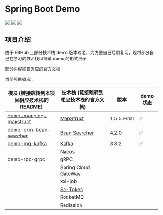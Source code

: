 # Spring Boot Demo

<img src="https://img.shields.io/badge/JDK-17.0.7-orange"> <img src="https://img.shields.io/badge/Spring%20Boot-3.0.2-brightgreen"> <img src="https://img.shields.io/badge/author-OrionLi-blue">

## 项目介绍

由于 GitHub 上部分技术栈 demo 版本过老，为方便自己后期复习，现将部分自己在学习的技术栈以简单 demo 的形式展示

部分内容摘自对应的官方文档

当前项目概况：

| 模块 (链接跳转到本项目相应技术栈的README)                                  | 技术栈 (链接跳转到相应技术栈的官方文档)                                                                  | 版本          | demo 状态 |
|------------------------------------------------------------|----------------------------------------------------------------------------------------|-------------|---------|
| [demo-mapping-mapstruct](demo-mapping-mapstruct/README.md) | [MapStruct](https://mapstruct.org/documentation/stable/reference/html/)                | 1.5.5.Final | ✅       |
| [demo-orm-bean-searcher](demo-orm-bean-searcher/README.md) | [Bean Searcher](https://bs.zhxu.cn/guide/latest/introduction.html)                     | 4.2.0       | ✅       |
| [demo-mq-kafka](demo-mq-kafka/README.md)                   | [Kafka](https://docs.spring.io/spring-kafka/docs/3.0.6/reference/html/#kafka-template) | 3.3.2       | ✅       |
|                                                            | Nacos                                                                                  |             |         |
| demo-rpc-grpc                                              | gRPC                                                                                   |             |         |
|                                                            | Spring Cloud GateWay                                                                   |             |         |
|                                                            | xxl-job                                                                                |             |         |
|                                                            | [Sa-Token](https://sa-token.cc/doc.html#/)                                             |             |         |
|                                                            | RocketMQ                                                                               |             |         |
|                                                            | Redission                                                                              |             |         |
